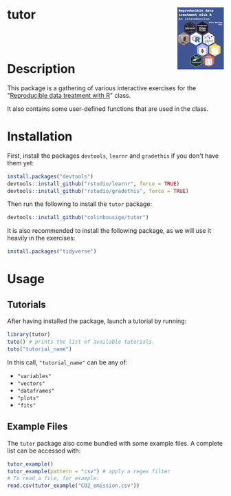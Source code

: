 
# tutor <img src="man/figures/logo.png" align="right" />

<br> <br>

# Description

This package is a gathering of various interactive exercises for the
"[Reproducible data treatment with R](https://colinbousige.github.io/rclass/)" class.

It also contains some user-defined functions that are used in the class.

# Installation

First, install the packages `devtools`, `learnr` and `gradethis` if you
don't have them yet:

``` r
install.packages("devtools")
devtools::install_github("rstudio/learnr", force = TRUE)
devtools::install_github("rstudio/gradethis", force = TRUE)
```

Then run the following to install the `tutor` package:

``` r
devtools::install_github("colinbousige/tutor")
```

It is also recommended to install the following package, as we will use
it heavily in the exercises:

``` r
install.packages("tidyverse")
```

# Usage

## Tutorials

After having installed the package, launch a tutorial by running:

``` r
library(tutor)
tuto() # prints the list of available tutorials
tuto("tutorial_name")
```

In this call, `"tutorial_name"` can be any of:

-   `"variables"`
-   `"vectors"`
-   `"dataframes"`
-   `"plots"`
-   `"fits"`

## Example Files

The `tutor` package also come bundled with some example files. A
complete list can be accessed with:

``` r
tutor_example()
tutor_example(pattern = "csv") # apply a regex filter
# To read a file, for example:
read.csv(tutor_example("CO2_emission.csv"))
```
